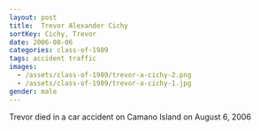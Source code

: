 ```yaml
---
layout: post
title:  Trevor Alexander Cichy
sortKey: Cichy, Trevor
date: 2006-08-06
categories: class-of-1989
tags: accident traffic
images:
  - /assets/class-of-1989/trevor-a-cichy-2.png
  - /assets/class-of-1989/trevor-a-cichy-1.jpg
gender: male
---
```

Trevor died in a car accident on Camano Island on August 6, 2006

